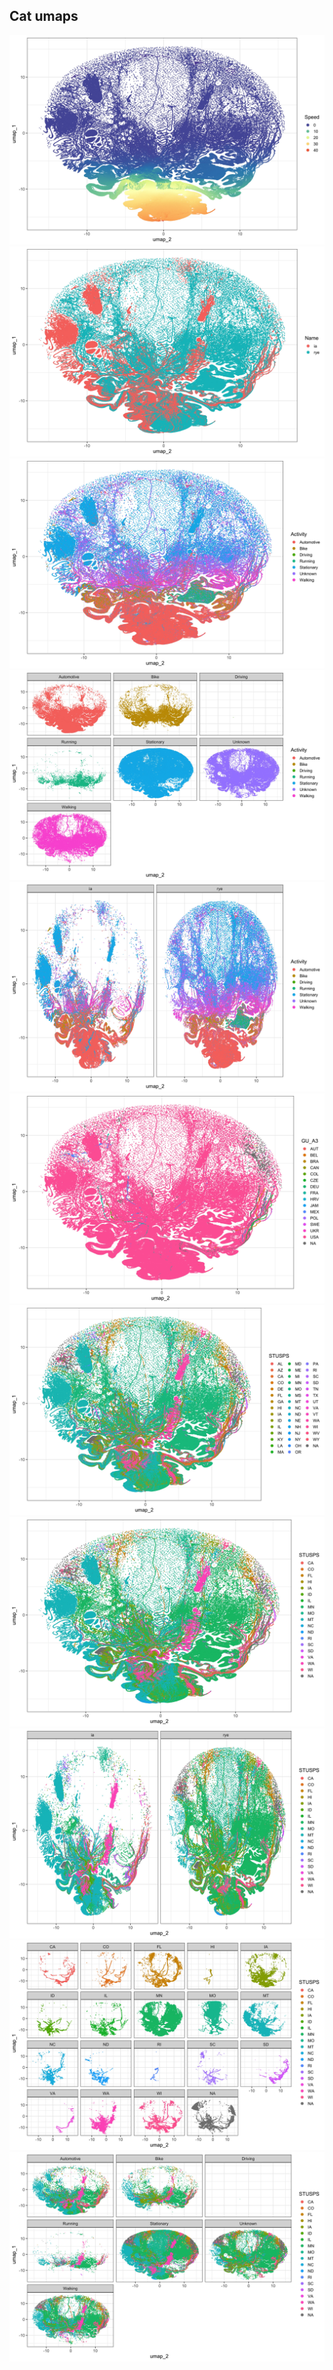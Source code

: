


## Cat umaps

![](docs/index_files/figure-html/unnamed-chunk-1-1.jpeg)<!-- -->![](docs/index_files/figure-html/unnamed-chunk-1-2.jpeg)<!-- -->![](docs/index_files/figure-html/unnamed-chunk-1-3.jpeg)<!-- -->![](docs/index_files/figure-html/unnamed-chunk-1-4.jpeg)<!-- -->![](docs/index_files/figure-html/unnamed-chunk-1-5.jpeg)<!-- -->![](docs/index_files/figure-html/unnamed-chunk-1-6.jpeg)<!-- -->![](docs/index_files/figure-html/unnamed-chunk-1-7.jpeg)<!-- -->![](docs/index_files/figure-html/unnamed-chunk-1-8.jpeg)<!-- -->![](docs/index_files/figure-html/unnamed-chunk-1-9.jpeg)<!-- -->![](docs/index_files/figure-html/unnamed-chunk-1-10.jpeg)<!-- -->![](docs/index_files/figure-html/unnamed-chunk-1-11.jpeg)<!-- -->
